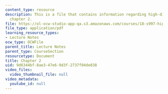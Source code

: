 ```yaml
---
content_type: resource
description: This is a file that contains information regarding high-dimensional statistics
  chapter 2.
file: https://ol-ocw-studio-app-qa.s3.amazonaws.com/courses/18-s997-high-dimensional-statistics-spring-2015/9d6344bf8ae347e69d3f2737f04de838_MIT18_S997S15_Chapter2.pdf
file_type: application/pdf
learning_resource_types:
- Lecture Notes
ocw_type: OCWFile
parent_title: Lecture Notes
parent_type: CourseSection
resourcetype: Document
title: Chapter 2
uid: 9d6344bf-8ae3-47e6-9d3f-2737f04de838
video_files:
  video_thumbnail_file: null
video_metadata:
  youtube_id: null
---
```

